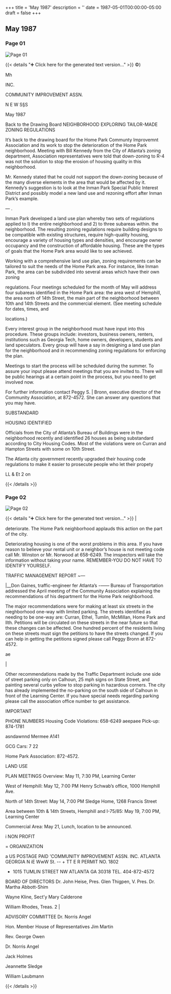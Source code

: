 +++
title = 'May 1987'
description = ''
date = 1987-05-01T00:00:00-05:00
draft = false
+++

## May 1987


### Page 01

![Page 01](/1987-05_01.jpg)

{{< details "➕ Click here for the generated text version..." >}}
©)

Mh

INC.

COMMUNITY IMPROVEMENT ASSN.

N E W S§S

May 1987

Back to the Drawing Board
NEIGHBORHOOD
EXPLORING TAILOR-MADE
ZONING REGULATIONS

It’s back to the drawing board for the Home
Park Communty Improvemnt Association and
its work to stop the deterioration of the Home
Park neighborhood. Meeting with Bill
Kennedy from the City of Atlanta’s zoning
department, Association representatives were
told that down-zoning to R-4 was not the
solution to stop the erosion of housing quality
in this neighborhood.

Mr. Kennedy stated that he could not support
the down-zoning because of the many diverse
elements in the area that would be affected by
it. Kennedy’s suggestion is to look at the
Inman Park Special Public Interest District and
possibly model a new land use and rezoning
effort after Inman Park’s example.

— .

Inman Park developed a land use plan whereby
two sets of regulations applied to I) the entire
neighborhood and 2) to three subareas within.
the neighborhood. The resulting zoning
regulations require building designs to be
compatible with existing structures, require
high-quality housing, encourage a variety of
housing types and densities, and encourage
owner occupancy and the construction of
affordable housing. These are the types of
goals that the Home Park area would like to
see achieved.

Working with a comprehensive land use plan,
zoning requirements can be tailored to suit the
needs of the Home Park area. For instance,
like Inman Park, the area can be subdivided
into several areas which have their own zoning

regulations. Four meetings scheduled for the
month of May will address four subareas
identified in the Home Park area: the area
west of Hemphill, the area north of 14th Street,
the main part of the neighborhood between 10th
and 14th Streets and the commercial element.
(See meeting schedule for dates, times, and

locations.)

Every interest group in the neighborhood must
have input into this procedure. These groups
include: investors, business owners, renters,
institutions such as Georgia Tech, home
owners, developers, students and land
speculators. Every group will have a say in
designing a land use plan for the neighborhood
and in recommending zoning regulations for
enforcing the plan.

Meetings to start the process will be scheduled
during the summer. To assure your input
please attend meetings that you are invited to.
There will be public hearings at a certain point
in the process, but you need to get involved
now.

For further information contact Peggy S. |
Bronn, executive director of the Community
Association, at 872-4572. She can answer any
questions that you may have.

SUBSTANDARD

HOUSING IDENTIFIED

Officials from the City of Atlanta’s Bureau of
Buildings were in the neighborhood recently
and identified 26 houses as being substandard
according to City Housing Codes. Most of the
violations were on Curran and Hampton
Streets with some on 10th Street.

The Atlanta city government recently upgraded
their housing code regulations to make it easier
to prosecute people who let their propety

LL & Et 2 on


{{< /details >}}




### Page 02

![Page 02](/1987-05_02.jpg)

{{< details "➕ Click here for the generated text version..." >}}
|

deteriorate. The Home Park neighborhood
applauds this action on the part of the city.

Deteriorating housing is one of the worst
problems in this area. If you have reason to
believe your rental unit or a neighbor’s house is
not meeting code call Mr. Winston or Mr.
Norwood at 658-6249. The imspectors will take
the information without taking your name.
REMEMBER-YOU DO NOT HAVE TO
IDENTIFY YOURSELF.

TRAFFIC
MANAGEMENT REPORT ~—

|__Don Gaines, traffic-engineer fer Atlanta’s -——
Bureau of Transportation addressed the April
meeting of the Community Association
explaining the recommendations of his
department for the Home Park neighborhood.

The major recommendations were for making
at least six streets in the nieghborhood one-way
with limited parking. The streets identified as
needing to be one-way are: Curran, Ethel,
Tumlin, McMillan, Home Park and Ilth.
Petitions will be circulated on these streets in
the near future so that these changes can be
affected. One hundred percent of the residents
living on these streets must sign the petitions to
have the streets changed. If you can help in
getting the petitions signed please call Peggy
Bronn at 872-4572.

ae

|

Other recommendations made by the Traffic
Department include one side of street parking
only on Calhoun, 25 mph signs on State Street,
and painting several curbs yellow to stop
parking in hazardous corners. The city has
already implemented the no-parking on the
south side of Calhoun in front of the Learning
Center. If you have special needs regarding
parking please call the association office
number to get assistance.

IMPORTANT

PHONE NUMBERS
Housing Code Violations: 658-6249
aeepaee Pick-up: 874-1781

asndawnnd Mermee A141

GCG Cars: 7 22

Home Park Association: 872-4572.

LAND USE

PLAN MEETINGS
Overview: May 11, 7:30 PM, Learning Center

West of Hemphill: May 12, 7:00 PM
Henry Schwab’s office, 1000 Hemphill Ave.

North of 14th Street: May 14, 7:00 PM
Sledge Home, 1268 Francis Street

Area between 10th & 14th Streets, Hemphill
and I-75/85: May 19, 7:00 PM, Learning Center

Commercial Area: May 21, Lunch, location to
be announced.

i NON PROFIT

= ORGANIZATION

a US POSTAGE PAID
'COMMUNITY IMPROVEMENT ASSN. INC. ATLANTA GEORGIA
N iE WwW St. -- + TT E R PERMIT NO. 1802

* 1015 TUMLIN STREET NW ATLANTA GA 30318 TEL. 404-872-4572

BOARD OF DIRECTORS
Dr. John Heise, Pres.
Glen Thigpen, V. Pres. Dr. Martha Abbott-Shim

Wayne Kline, Sect’y Mary Calderone

William Rhodes, Treas. 2 |

ADVISORY COMMITTEE
Dr. Norris Angel

Hon. Member
House of Representatives
Jim Martin

Rev. George Owen

Dr. Norris Angel

Jack Holmes

Jeannette Sledge

William Laubmann


{{< /details >}}


